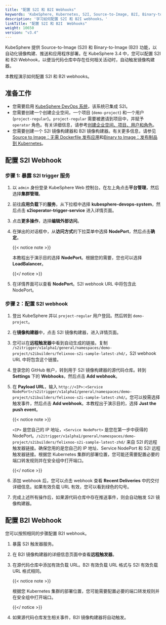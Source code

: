 ```yaml
---
title: "配置 S2I 和 B2I Webhooks"
keywords: 'KubeSphere, Kubernetes, S2I, Source-to-Image, B2I, Binary-to-Image, Webhook'
description: '学习如何配置 S2I 和 B2I webhooks。'
linkTitle: "配置 S2I 和 B2I  Webhooks"
weight: 10650
version: "v3.4"
---
```


KubeSphere 提供 Source-to-Image (S2I) 和 Binary-to-Image (B2I) 功能，以自动化镜像构建、推送和应用程序部署。在 KubeSphere 3.4 中，您可以配置 S2I 和 B2I Webhook，以便当代码仓库中存在任何相关活动时，自动触发镜像构建器。

本教程演示如何配置 S2I 和 B2I webhooks。

## 准备工作

- 您需要启用 [KubeSphere DevOps 系统](../../../pluggable-components/devops/)，该系统已集成 S2I。
- 您需要创建一个创建企业空间，一个项目 (`demo-project`) 和一个用户 (`project-regular`)。`project-regular` 需要被邀请到项目中，并赋予 `operator` 角色。有关详细信息，请参考[创建企业空间、项目、用户和角色](../../../quick-start/create-workspace-and-project/#step-1-create-an-account)。
- 您需要创建一个 S2I 镜像构建器和 B2I 镜像构建器。有关更多信息，请参见 [Source to Image：无需 Dockerfile 发布应用](../source-to-image/)和[Binary to Image：发布制品到 Kubernetes](../binary-to-image/)。

## 配置 S2I Webhook

### 步骤 1: 暴露 S2I trigger 服务

1. 以 `admin` 身份登录 KubeSphere Web 控制台。在左上角点击**平台管理**，然后选择**集群管理**。

2. 前往**应用负载**下的**服务**，从下拉框中选择 **kubesphere-devops-system**，然后点击 **s2ioperator-trigger-service** 进入详情页面。

3. 点击**更多操作**，选择**编辑外部访问**。

4. 在弹出的对话框中，从**访问方式**的下拉菜单中选择 **NodePort**，然后点击**确定**。

   {{< notice note >}}

   本教程出于演示目的选择 **NodePort**。根据您的需要，您也可以选择 **LoadBalancer**。

   {{</ notice >}}

5. 在详情界面可以查看 **NodePort**。S2I webhook URL 中将包含此 NodePort。

### 步骤 2：配置 S2I webhook

1. 登出 KubeSphere 并以 `project-regular` 用户登回。然后转到 `demo-project`。

2. 在**镜像构建器**中，点击 S2I 镜像构建器，进入详情页面。

3. 您可以在**远程触发器**中看到自动生成的链接。复制 `/s2itrigger/v1alpha1/general/namespaces/demo-project/s2ibuilders/felixnoo-s2i-sample-latest-zhd/`，S2I webhook URL 中将包含这个链接。

4. 登录您的 GitHub 帐户，转到用于 S2I 镜像构建器的源代码仓库。转到 **Settings** 下的 **Webhooks**，然后点击 **Add webhook**。

5. 在 **Payload URL**，输入 `http://<IP>:<Service NodePort>/s2itrigger/v1alpha1/general/namespaces/demo-project/s2ibuilders/felixnoo-s2i-sample-latest-zhd/`。您可以按需选择触发事件，然后点击 **Add webhook**。本教程出于演示目的，选择 **Just the push event**。

   {{< notice note >}}

   `<IP>` 是您自己的 IP 地址，`<Service NodePort>` 是您在第一步中获得的 NodePort。`/s2itrigger/v1alpha1/general/namespaces/demo-project/s2ibuilders/felixnoo-s2i-sample-latest-zhd/` 来自 S2I 的远程触发器链接。确保您用的是您自己的 IP 地址、Service NodePort 和 S2I 远程触发器链接。根据您 Kubernetes 集群的部署位置，您可能还需要配置必要的端口转发规则并在安全组中打开端口。

   {{</ notice >}}

6. 添加 webhook 后，您可以点击 webhook 查看 **Recent Deliveries** 中的交付详细信息。如果有效负载 URL 有效，您可以看到绿色的勾号。

7. 完成上述所有操作后，如果源代码仓库中存在推送事件，则会自动触发 S2I 镜像构建器。

## 配置 B2I Webhook

您可以按照相同的步骤配置 B2I webhook。

1. 暴露 S2I 触发器服务。

2. 在 B2I 镜像构建器的详细信息页面中查看**远程触发器**。

3. 在源代码仓库中添加有效负载 URL。B2I 有效负载 URL 格式与 S2I 有效负载 URL 格式相同。

   {{< notice note >}}

   根据您 Kubernetes 集群的部署位置，您可能需要配置必要的端口转发规则并在安全组中打开端口。

   {{</ notice >}}

4. 如果源代码仓库发生相关事件，B2I 镜像构建器将自动触发。






